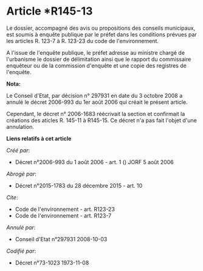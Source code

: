 # Article *R145-13

Le dossier, accompagné des avis ou propositions des conseils municipaux, est soumis à enquête publique par le préfet dans les
conditions prévues par les articles R. 123-7 à R. 123-23 du code de l'environnement. 

A l'issue de l'enquête publique, le préfet adresse au ministre chargé de l'urbanisme le dossier de délimitation ainsi que le
rapport du commissaire enquêteur ou de la commission d'enquête et une copie des registres de l'enquête.

**Nota:**

Le Conseil d'Etat, par décision n° 297931 en date du 3 octobre 2008 a annulé le décret 2006-993 du 1er août 2006 qui créait
le présent article.

Cependant, le décret n° 2006-1683 réécrivait la section  et confirmait la créations des aticles R. 145-11 à R145-15. Ce
décret n'a pas fait l'objet d'une annulation.

**Liens relatifs à cet article**

_Créé par_:

  - Décret n°2006-993 du 1 août 2006 - art. 1 () JORF 5 août 2006

_Abrogé par_:

  - Décret n°2015-1783 du 28 décembre 2015 - art. 10

_Cite_:

  - Code de l'environnement - art. R123-23
  - Code de l'environnement - art. R123-7

_Annulé par_:

  - Conseil d'Etat n°297931 2008-10-03

_Codifié par_:

  - Décret n°73-1023 1973-11-08
